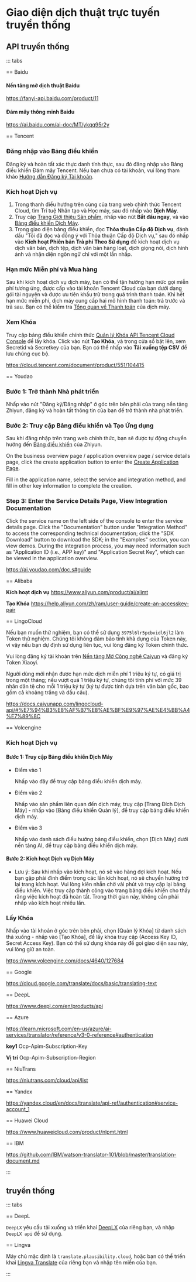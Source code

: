 # Giao diện dịch thuật trực tuyến truyền thống

## API truyền thống

::: tabs

== Baidu

#### Nền tảng mở dịch thuật Baidu

https://fanyi-api.baidu.com/product/11

#### Đám mây thông minh Baidu

https://ai.baidu.com/ai-doc/MT/ykqq95r2y

== Tencent

### Đăng nhập vào Bảng điều khiển

Đăng ký và hoàn tất xác thực danh tính thực, sau đó đăng nhập vào Bảng điều khiển Đám mây Tencent. Nếu bạn chưa có tài khoản, vui lòng tham khảo [Hướng dẫn Đăng ký Tài khoản](https://cloud.tencent.com/document/product/378/17985).

### Kích hoạt Dịch vụ

1. Trong thanh điều hướng trên cùng của trang web chính thức Tencent Cloud, tìm Trí tuệ Nhân tạo và Học máy, sau đó nhấp vào **Dịch Máy**.
2. Truy cập [Trang Giới thiệu Sản phẩm](https://cloud.tencent.com/product/tmt), nhấp vào nút **Bắt đầu ngay**, và vào [Bảng điều khiển Dịch Máy](https://console.cloud.tencent.com/tmt).
3. Trong giao diện bảng điều khiển, đọc **Thỏa thuận Cấp độ Dịch vụ**, đánh dấu "Tôi đã đọc và đồng ý với Thỏa thuận Cấp độ Dịch vụ," sau đó nhấp vào **Kích hoạt Phiên bản Trả phí Theo Sử dụng** để kích hoạt dịch vụ dịch văn bản, dịch tệp, dịch văn bản hàng loạt, dịch giọng nói, dịch hình ảnh và nhận diện ngôn ngữ chỉ với một lần nhấp.

[](https://qcloudimg.tencent-cloud.cn/image/document/a136e50d4ac8d22c2708f2626f392b05.png)

### Hạn mức Miễn phí và Mua hàng

Sau khi kích hoạt dịch vụ dịch máy, bạn có thể tận hưởng hạn mức gọi miễn phí tương ứng, được cấp vào tài khoản Tencent Cloud của bạn dưới dạng gói tài nguyên và được ưu tiên khấu trừ trong quá trình thanh toán. Khi hết hạn mức miễn phí, dịch máy cung cấp hai mô hình thanh toán: trả trước và trả sau. Bạn có thể kiểm tra [Tổng quan về Thanh toán](https://cloud.tencent.com/document/product/551/35017) của dịch máy.

### Xem Khóa

Truy cập bảng điều khiển chính thức [Quản lý Khóa API Tencent Cloud Console](https://console.cloud.tencent.com/cam/capi) để lấy khóa.
[](https://qcloudimg.tencent-cloud.cn/image/document/aa99d195c3f475d6673506c6ad4c059f.png)
Click vào nút **Tạo Khóa**, và trong cửa sổ bật lên, xem Secretid và Secretkey của bạn. Bạn có thể nhấp vào **Tải xuống tệp CSV** để lưu chúng cục bộ.
[](https://qcloudimg.tencent-cloud.cn/image/document/2eb8d6d645a13411dcee2427ffc37c03.png)

https://cloud.tencent.com/document/product/551/104415

== Youdao

### Bước 1: Trở thành Nhà phát triển

Nhấp vào nút "Đăng ký/Đăng nhập" ở góc trên bên phải của trang nền tảng Zhiyun, đăng ký và hoàn tất thông tin của bạn để trở thành nhà phát triển.

[](https://ai.youdao.com/images/guide-register.png)

### Bước 2: Truy cập Bảng điều khiển và Tạo Ứng dụng

Sau khi đăng nhập trên trang web chính thức, bạn sẽ được tự động chuyển hướng đến [Bảng điều khiển](https://ai.youdao.com/console/) của Zhiyun.

[](https://ai.youdao.com/images/app_overview.png)

On the business overview page / application overview page / service details page, click the create application button to enter the [Create Application Page](https://ai.youdao.com/console/#/app-overview/create-application).

[](https://ai.youdao.com/images/create_app.png)

Fill in the application name, select the service and integration method, and fill in other key information to complete the creation.

[](https://ai.youdao.com/images/edit_app.png)

### Step 3: Enter the Service Details Page, View Integration Documentation

Click the service name on the left side of the console to enter the service details page. Click the "Documentation" button under "Integration Method" to access the corresponding technical documentation; click the "SDK Download" button to download the SDK; in the "Examples" section, you can view demos. During the integration process, you may need information such as "Application ID (i.e., APP key)" and "Application Secret Key", which can be viewed in the application overview.

[](https://ai.youdao.com/images/serve_singleton.png)

https://ai.youdao.com/doc.s#guide

== Alibaba

**Kích hoạt dịch vụ** https://www.aliyun.com/product/ai/alimt

**Tạo Khóa** https://help.aliyun.com/zh/ram/user-guide/create-an-accesskey-pair

== LingoCloud

Nếu bạn muốn thử nghiệm, bạn có thể sử dụng `3975l6lr5pcbvidl6jl2` làm Token thử nghiệm. Chúng tôi không đảm bảo tính khả dụng của Token này, vì vậy nếu bạn dự định sử dụng liên tục, vui lòng đăng ký Token chính thức.

Vui lòng đăng ký tài khoản trên [Nền tảng Mở Công nghệ Caiyun](https://platform.caiyunapp.com/regist) và đăng ký Token Xiaoyi.

Người dùng mới nhận được hạn mức dịch miễn phí 1 triệu ký tự, có giá trị trong một tháng; nếu vượt quá 1 triệu ký tự, chúng tôi tính phí với mức 39 nhân dân tệ cho mỗi 1 triệu ký tự (ký tự được tính dựa trên văn bản gốc, bao gồm cả khoảng trắng và dấu câu).

https://docs.caiyunapp.com/lingocloud-api/#%E7%94%B3%E8%AF%B7%E8%AE%BF%E9%97%AE%E4%BB%A4%E7%89%8C

== Volcengine

### Kích hoạt Dịch vụ

#### Bước 1: Truy cập Bảng điều khiển Dịch Máy

* Điểm vào 1

    Nhấp vào đây để truy cập bảng điều khiển dịch máy.

* Điểm vào 2

    Nhấp vào sản phẩm liên quan đến dịch máy, truy cập [Trang Đích Dịch Máy] - nhấp vào [Bảng điều khiển Quản lý], để truy cập bảng điều khiển dịch máy.

[](https://lf6-volc-editor.volccdn.com/obj/volcfe/sop-public/upload_970c9da11bbfb79246efe0f8fdf95d6c.png)

[](https://lf3-volc-editor.volccdn.com/obj/volcfe/sop-public/upload_7993788aaeabd0f72c850d886abd2337.png)

* Điểm vào 3

    Nhấp vào danh sách điều hướng bảng điều khiển, chọn [Dịch Máy] dưới nền tảng AI, để truy cập bảng điều khiển dịch máy.

[](https://lf6-volc-editor.volccdn.com/obj/volcfe/sop-public/upload_b86d6c66ecdcd23fad8a826f5081518a.png)

#### Bước 2: Kích hoạt Dịch vụ Dịch Máy

* Lưu ý: Sau khi nhấp vào kích hoạt, nó sẽ vào hàng đợi kích hoạt. Nếu bạn gặp phải đỉnh điểm trong các lần kích hoạt, nó sẽ chuyển hướng trở lại trang kích hoạt. Vui lòng kiên nhẫn chờ vài phút và truy cập lại bảng điều khiển. Việc truy cập thành công vào trang bảng điều khiển cho thấy rằng việc kích hoạt đã hoàn tất. Trong thời gian này, không cần phải nhấp vào kích hoạt nhiều lần.

[](https://lf3-volc-editor.volccdn.com/obj/volcfe/sop-public/upload_4a46f87a3f0f7cc1ad18482d3e16af42)

### Lấy Khóa

Nhấp vào tài khoản ở góc trên bên phải, chọn [Quản lý Khóa] từ danh sách thả xuống - nhấp vào [Tạo Khóa], để lấy khóa truy cập (Access Key ID, Secret Access Key). Bạn có thể sử dụng khóa này để gọi giao diện sau này, vui lòng giữ an toàn.

[](https://lf6-volc-editor.volccdn.com/obj/volcfe/sop-public/upload_14c2ac0aa56155152181b48df1772d55)

https://www.volcengine.com/docs/4640/127684

== Google

https://cloud.google.com/translate/docs/basic/translating-text

== DeepL

https://www.deepl.com/en/products/api

== Azure

https://learn.microsoft.com/en-us/azure/ai-services/translator/reference/v3-0-reference#authentication

**key1** Ocp-Apim-Subscription-Key	

**Vị trí** Ocp-Apim-Subscription-Region

== NiuTrans

https://niutrans.com/cloud/api/list

== Yandex

https://yandex.cloud/en/docs/translate/api-ref/authentication#service-account_1

== Huawei Cloud

https://www.huaweicloud.com/product/nlpmt.html

== IBM

https://github.com/IBM/watson-translator-101/blob/master/translation-document.md

:::

## truyền thống

::: tabs

== DeepL

`DeepLX` yêu cầu tải xuống và triển khai [DeepLX](https://github.com/OwO-Network/DeepLX) của riêng bạn, và nhập `DeepLX api` để sử dụng.

== Lingva

Máy chủ mặc định là `translate.plausibility.cloud`, hoặc bạn có thể triển khai [Lingva Translate](https://github.com/thedaviddelta/lingva-translate) của riêng bạn và nhập tên miền của bạn.

:::
